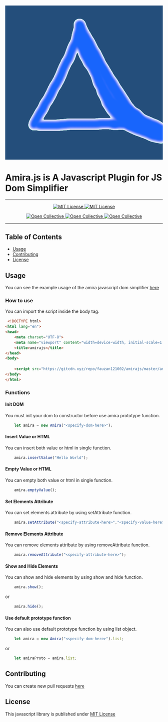 <p align="center"> 
 <img align="center" src="logo/brand.png">
</p>

 # Amira.js is A Javascript Plugin for JS Dom Simplifier

--------------------------------------------

<p align="center">
 <a href="https://github.com/fauzan121002/amirajs/LICENSE">
  <img src="https://img.shields.io/badge/License-MIT-brightgreen.svg?style=flat-square" alt="MIT License">
 </a>

 <a href="https://github.com/fauzan121002/amirajs">
  <img src="https://img.shields.io/github/forks/fauzan121002/amirajs?style=flat-square" alt="MIT License">
 </a>
</p>

<p align="center">
 <a href="https://github.com/fauzan121002/amirajs/issues">
  <img src="https://img.shields.io/github/issues/fauzan121002/amirajs?style=flat-square" alt="Open Collective">
 </a>

 <a href="https://github.com/fauzan121002/amirajs">
  <img src="https://img.shields.io/github/stars/fauzan121002/amirajs?style=flat-square" alt="Open Collective">
 </a>

 <a href="https://github.com/fauzan121002/amirajs">
  <img src="http://hits.dwyl.com/fauzan121002/https://github.com/fauzan121002/amirajs.svg" alt="Open Collective">
 </a>
</p>

--------------------------------------------
## Table of Contents

* [Usage](#usage)
* [Contributing](#contributing)
* [License](#license)

## Usage
You can see the example usage of the amira javascript dom simplifier <a href="https://github.com/fauzan121002/amirajs/blob/master/examples/index.html">here</a>

### How to use
You can import the script inside the body tag.
```html
 <!DOCTYPE html>
<html lang="en">
<head>
    <meta charset="UTF-8">
    <meta name="viewport" content="width=device-width, initial-scale=1.0">
    <title>amirajs</title>
</head>
<body>

    <script src="https://gitcdn.xyz/repo/fauzan121002/amirajs/master/amira.min.js"></script>
</body>
</html>
```

### Functions

#### Init DOM
You must init your dom to constructor before use amira prototype function.
```js
    let amira = new Amira("<specify-dom-here>");
```

#### Insert Value or HTML
You can insert both value or html in single function.
```js
    amira.insertValue("Hello World");
```

#### Empty Value or HTML
You can empty both value or html in single function.
```js
    amira.emptyValue();
```

#### Set Elements Attribute
You can set elements attribute by using setAttribute function.
```js
    amira.setAttribute("<specify-attribute-here>","<specify-value-here>");
```

#### Remove Elements Attribute
You can remove elements attribute by using removeAttribute function.
```js
    amira.removeAttribute("<specify-attribute-here>");
```

#### Show and Hide Elements
You can show and hide elements by using show and hide function.
```js
    amira.show();
```
or
```js
    amira.hide();
```

#### Use default prototype function
You can also use default prototype function by using list object.
```js
    let amira = new Amira("<specify-dom-here>").list;
```
or
```js
    let amiraProto = amira.list;
```

## Contributing
You can create new pull requests <a href="https://github.com/fauzan121002/amirajs/pulls">here</a>

## License
This javascript library is published under <a href="https://github.com/fauzan121002/amirajs/blob/master/LICENSE">MIT License</a>
